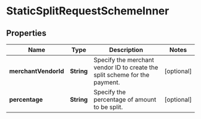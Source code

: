 

# StaticSplitRequestSchemeInner


## Properties

| Name | Type | Description | Notes |
|------------ | ------------- | ------------- | -------------|
|**merchantVendorId** | **String** | Specify the merchant vendor ID to create the split scheme for the payment. |  [optional] |
|**percentage** | **String** | Specify the percentage of amount to be split. |  [optional] |



